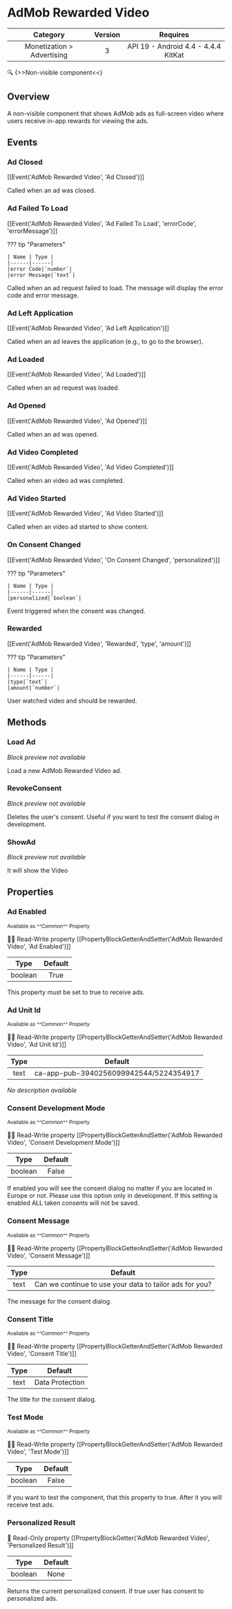 # AdMob Rewarded Video

| Category | Version | Requires |
|:--------:|:-------:|:--------:|
|Monetization > Advertising|3|API 19 - Android 4.4 - 4.4.4 KitKat|

:mag: {>>Non-visible component<<}

## Overview

A non-visible component that shows AdMob ads as full-screen video where users receive in-app rewards for viewing the ads.

## Events

### Ad Closed

[[Event('AdMob Rewarded Video', 'Ad Closed')]]

Called when an ad was closed.

### Ad Failed To Load

[[Event('AdMob Rewarded Video', 'Ad Failed To Load', 'errorCode', 'errorMessage')]]

??? tip "Parameters"

    | Name | Type |
    |------|------|
    |error Code|`number`|
    |error Message|`text`|


Called when an ad request failed to load. The message will display the error code and error message.

### Ad Left Application

[[Event('AdMob Rewarded Video', 'Ad Left Application')]]

Called when an ad leaves the application (e.g., to go to the browser).

### Ad Loaded

[[Event('AdMob Rewarded Video', 'Ad Loaded')]]

Called when an ad request was loaded.

### Ad Opened

[[Event('AdMob Rewarded Video', 'Ad Opened')]]

Called when an ad was opened.

### Ad Video Completed

[[Event('AdMob Rewarded Video', 'Ad Video Completed')]]

Called when an video ad was completed.

### Ad Video Started

[[Event('AdMob Rewarded Video', 'Ad Video Started')]]

Called when an video ad started to show content.

### On Consent Changed

[[Event('AdMob Rewarded Video', 'On Consent Changed', 'personalized')]]

??? tip "Parameters"

    | Name | Type |
    |------|------|
    |personalized|`boolean`|


Event triggered when the consent was changed.

### Rewarded

[[Event('AdMob Rewarded Video', 'Rewarded', 'type', 'amount')]]

??? tip "Parameters"

    | Name | Type |
    |------|------|
    |type|`text`|
    |amount|`number`|


User watched video and should be rewarded.

## Methods

### Load Ad

_Block preview not available_

Load a new AdMob Rewarded Video ad.

### RevokeConsent

_Block preview not available_

Deletes the user's consent. Useful if you want to test the consent dialog in development.

### ShowAd

_Block preview not available_

It will show the Video

## Properties

### Ad Enabled

<small>Available as ^^Common^^ Property</small>

:eyes::pencil: Read-Write property
[[PropertyBlockGetterAndSetter('AdMob Rewarded Video', 'Ad Enabled')]]

| Type | Default |
|:----:|:-------:|
|boolean|True|

This property must be set to true to receive ads.

### Ad Unit Id

<small>Available as ^^Common^^ Property</small>

:eyes::pencil: Read-Write property
[[PropertyBlockGetterAndSetter('AdMob Rewarded Video', 'Ad Unit Id')]]

| Type | Default |
|:----:|:-------:|
|text|ca-app-pub-3940256099942544/5224354917|

_No description available_

### Consent Development Mode

<small>Available as ^^Common^^ Property</small>

:eyes::pencil: Read-Write property
[[PropertyBlockGetterAndSetter('AdMob Rewarded Video', 'Consent Development Mode')]]

| Type | Default |
|:----:|:-------:|
|boolean|False|

If enabled you will see the consent dialog no matter if you are located in Europe or not. Please use this option only in development.  If this setting is enabled ALL taken consents will not be saved.

### Consent Message

<small>Available as ^^Common^^ Property</small>

:eyes::pencil: Read-Write property
[[PropertyBlockGetterAndSetter('AdMob Rewarded Video', 'Consent Message')]]

| Type | Default |
|:----:|:-------:|
|text|Can we continue to use your data to tailor ads for you?|

The message for the consent dialog.

### Consent Title

<small>Available as ^^Common^^ Property</small>

:eyes::pencil: Read-Write property
[[PropertyBlockGetterAndSetter('AdMob Rewarded Video', 'Consent Title')]]

| Type | Default |
|:----:|:-------:|
|text|Data Protection|

The title for the consent dialog.

### Test Mode

<small>Available as ^^Common^^ Property</small>

:eyes::pencil: Read-Write property
[[PropertyBlockGetterAndSetter('AdMob Rewarded Video', 'Test Mode')]]

| Type | Default |
|:----:|:-------:|
|boolean|False|

If you want to test the component, that this property to true. After it you will receive test ads.

### Personalized Result

:eyes: Read-Only property
[[PropertyBlockGetter('AdMob Rewarded Video', 'Personalized Result')]]

| Type | Default |
|:----:|:-------:|
|boolean|None|

Returns the current personalized consent. If true user has consent to personalized ads.
